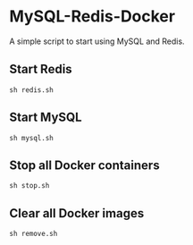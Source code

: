 # MySQL-Redis-Docker

A simple script to start using MySQL and Redis.

## Start Redis
`sh redis.sh`

## Start MySQL
`sh mysql.sh`

## Stop all Docker containers
`sh stop.sh`

## Clear all Docker images
`sh remove.sh`
